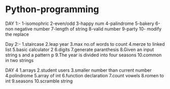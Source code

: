 # Python-programming
DAY 1:- 
1-isomophric 
2-even/odd 
3-happy num 
4-palindrome 
5-bakery 
6-non negative number 
7-length of string 
8-valid number 
9-party 
10- modify the replace

Day 2:- 1.staircase 2.leap year 3.max no.of words to count 4.merze to linked list 5.basic calculator 2 6.digits 7.generate paranthesis 8.Given an input string s and a pattern p 9.The year is divided into four seasons 10.common in two strings



DAY 4 1.arrays 2.student users 3.smaller number than current number 4.polindrome 5.array of int 6.function declaration 7.count vowels 8.romen to int 9.seasons 10.scramble string
